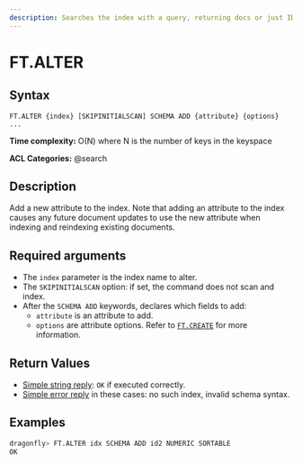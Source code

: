 ```yaml
---
description: Searches the index with a query, returning docs or just IDs
---
```


# FT.ALTER

## Syntax

    FT.ALTER {index} [SKIPINITIALSCAN] SCHEMA ADD {attribute} {options} ...

**Time complexity:** O(N) where N is the number of keys in the keyspace

**ACL Categories:** @search

## Description

Add a new attribute to the index.
Note that adding an attribute to the index causes any future document updates to use the new attribute when indexing and reindexing existing documents.

## Required arguments

- The `index` parameter is the index name to alter.
- The `SKIPINITIALSCAN` option: if set, the command does not scan and index.
- After the `SCHEMA ADD` keywords, declares which fields to add:
  - `attribute` is an attribute to add.
  - `options` are attribute options. Refer to [`FT.CREATE`](ft.create.md) for more information.

## Return Values

- [Simple string reply](https://redis.io/docs/latest/develop/reference/protocol-spec/#simple-strings): `OK` if executed correctly.
- [Simple error reply](https://redis.io/docs/latest/develop/reference/protocol-spec/#simple-errors) in these cases: no such index, invalid schema syntax.

## Examples

``` bash
dragonfly> FT.ALTER idx SCHEMA ADD id2 NUMERIC SORTABLE
OK
```
